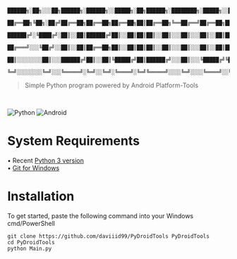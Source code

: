 ```
	██████╗░██╗░░░██╗██████╗░██████╗░░█████╗░██╗██████╗░████████╗░█████╗░░█████╗░██╗░░░░░░██████╗
	██╔══██╗╚██╗░██╔╝██╔══██╗██╔══██╗██╔══██╗██║██╔══██╗╚══██╔══╝██╔══██╗██╔══██╗██║░░░░░██╔════╝
	██████╔╝░╚████╔╝░██║░░██║██████╔╝██║░░██║██║██║░░██║░░░██║░░░██║░░██║██║░░██║██║░░░░░╚█████╗░
	██╔═══╝░░░╚██╔╝░░██║░░██║██╔══██╗██║░░██║██║██║░░██║░░░██║░░░██║░░██║██║░░██║██║░░░░░░╚═══██╗
	██║░░░░░░░░██║░░░██████╔╝██║░░██║╚█████╔╝██║██████╔╝░░░██║░░░╚█████╔╝╚█████╔╝███████╗██████╔╝
	╚═╝░░░░░░░░╚═╝░░░╚═════╝░╚═╝░░╚═╝░╚════╝░╚═╝╚═════╝░░░░╚═╝░░░░╚════╝░░╚════╝░╚══════╝╚═════╝░
  ```
  >Simple Python program powered by Android Platform-Tools 
  <br/>

![Python](https://img.shields.io/badge/python-3670A0?style=for-the-badge&logo=python&logoColor=ffdd54)
![Android](https://img.shields.io/badge/Android-3DDC84?style=for-the-badge&logo=android&logoColor=white)

# System Requirements
• Recent <a href="https://www.python.org/downloads/release/python-3104/">Python 3 version</a><br/>
• <a href="https://github.com/git-for-windows/git/releases/latest">Git for Windows</a>

# Installation
To get started, paste the following command into your Windows cmd/PowerShell
```
git clone https://github.com/daviiid99/PyDroidTools PyDroidTools
cd PyDroidTools
python Main.py
```
